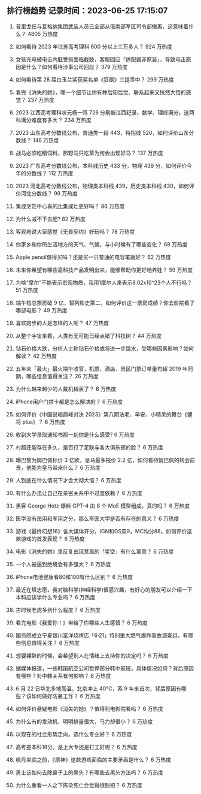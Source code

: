 
## 排行榜趋势 记录时间：2023-06-25 17:15:07
  
  1. 普里戈任与瓦格纳集团武装人员已全部从俄南部军区司令部撤离，这意味着什么？ 4805 万热度
    
  2. 如何看待 2023 年江苏高考理科 600 分以上三万多人？ 924 万热度
    
  3. 女孩充电被电击内脏受损面临截肢，客服回应「适配器非原装」，导致电击原因是什么？如何看待涉事公司回应？ 379 万热度
    
  4. 如何看待第 28 届白玉兰奖获奖名单《狂飙》三提零中？ 299 万热度
    
  5. 看完《消失的她》，哪一个细节让你有种后知后觉、联系起来又恍然大悟的感觉？ 237 万热度
    
  6. 2023 江西高考理科状元杨一鸣 726 分刷新江西纪录，数学、理综满分，这两科满分难度有多大？ 234 万热度
    
  7. 2023 山东高考分数线公布，普通类一段 443，特招线 520，如何评价山东分数线？ 146 万热度
    
  8. 战马必须吃精饲料，那野马只吃草为何会出现好马？ 137 万热度
    
  9. 2023 广东高考分数线公布，本科线历史 433 分，物理 439 分，如何评价今年的分数线？ 112 万热度
    
  10. 2023 河北高考分数线公布，物理类本科线 439，历史类本科线 430，如何评价河北分数线？ 99 万热度
    
  11. 集成烹饪中心真的比集成灶更好吗？ 86 万热度
    
  12. 为什么减不下去肥? 82 万热度
    
  13. 客观地说大家感觉《无畏契约》好玩吗？ 78 万热度
    
  14. 你家乡和你所生活地方的天气、气候，与小时候有了哪些变化？ 68 万热度
    
  15. Apple pencil值得买吗？还是买一只普通的电容笔就好？ 62 万热度
    
  16. 未来你希望有哪些高科技产品发明出来，能够帮助你更好地养娃？ 59 万热度
    
  17. 为啥“摩尔”不能表示宏观物质，我用1摩尔人来表示6.02x10^23个人不行吗？ 51 万热度
    
  18. 端午档总票房破 9 亿，暂列影史第二，如何评价这一票房成绩？你去影院看了哪部电影？ 49 万热度
    
  19. 喜欢跑步的人是怎样的人呢？ 47 万热度
    
  20. 从整个宇宙来看，人类有无可能已经点错了科技树？ 44 万热度
    
  21. 钻石价格大跌，分析人士称钻石价格或将进一步跳水，受哪些因素影响？如何解读？ 42 万热度
    
  22. 五年来「最火」最火端午收官，机票、酒店、景区门票订单量均超 2019 年同期，哪些信息值得关注？ 26 万热度
    
  23. 为什么越来越少的人戴机械表了？ 6 万热度
    
  24. iPhone用户门禁卡都是怎么解决的？ 6 万热度
    
  25. 如何评价《中国说唱巅峰对决 2023》第八期法老、早安、小精灵的舞台《健将 plus》？ 6 万热度
    
  26. 收到大学录取通知书那一刻你是什么感受? 6 万热度
    
  27. 村超还能存在多久，是否打了足联与各大俱乐部的脸？ 6 万热度
    
  28. 曝巴黎为姆巴佩标价 3 亿欧，皇马最多报价 2.2 亿，如何看待姆巴佩的转会前景，他能为皇马带来什么？ 6 万热度
    
  29. 人到底在什么情况下才会大彻大悟？ 6 万热度
    
  30. 有什么办法让自己在亲密关系中不过度依赖？ 6 万热度
    
  31. 黑客 George Hotz 爆料 GPT-4 由 8 个 MoE 模型组成，真的吗？ 6 万热度
    
  32. 医学没有民用和军用之分，那么军医大学是否有存在的意义？ 6 万热度
    
  33. 游戏《最终幻想16》各大媒体开分，IGN和GS双9，MC均分88，如何评价这款游戏的首发表现？ 6 万热度
    
  34. 电影《消失的她》里反复出现梵高的「星空」有什么寓意？ 6 万热度
    
  35. 一个人被逼到绝境会有多强大？ 6 万热度
    
  36. iPhone电池健康看80和100有什么区别？ 6 万热度
    
  37. 最近在填志愿，我对脑科学(神经科学)很感兴趣，有好心的朋友可以介绍一下本科应该学什么专业吗？ 6 万热度
    
  38. 古时候老虎多到什么程度？ 6 万热度
    
  39. 看完电影《我爱你！》带给了你哪些人生感悟？ 6 万热度
    
  40. 国务院成立宁夏银川富洋烧烤店「6·21」特别重大燃气爆炸事故调查组，有哪些信息值得关注？ 6 万热度
    
  41. 想要裸辞的时候，会希望别人在情绪上支持你的决定吗？ 6 万热度
    
  42. 据媒体报道，一些韩国航空公司暂停部分韩中航班，具体情况如何？背后原因有哪些？对中韩关系有何影响？ 6 万热度
    
  43. 6 月 22 日华北多地高温，北京冲上 40℃，系 9 年来首次，背后原因有哪些？该如何做好防暑工作？ 6 万热度
    
  44. 如何评价悬疑电影《消失的她》？值得到电影院看吗？ 6 万热度
    
  45. 为什么有的发动机，明明排量很大，马力却很小？ 6 万热度
    
  46. 以现在的社会形势走向，选什么专业好？ 6 万热度
    
  47. 高考差本科18分，是上大专还是打工好呢？ 6 万热度
    
  48. 枫丹来临之前，《原神》这款游戏面临的主要矛盾是什么？ 6 万热度
    
  49. 男士该如何去除鼻子上的黑头？有哪些去黑头方法吗？ 6 万热度
    
  50. 为什么重看一人之下陈朵死亡会觉得很别扭？ 6 万热度
    